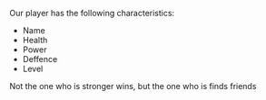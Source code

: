 Our player has the following characteristics:
- Name
- Health
- Power
- Deffence
- Level

Not the one who is stronger wins, but the one who is finds friends
